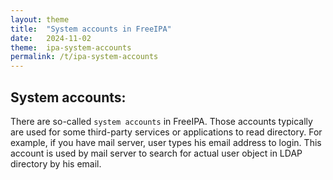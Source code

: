 ```yaml
---
layout: theme
title:  "System accounts in FreeIPA"
date:   2024-11-02
theme:  ipa-system-accounts
permalink: /t/ipa-system-accounts
---
```


## System accounts:

There are so-called `system accounts` in FreeIPA. Those accounts typically are used for
some third-party services or applications to read directory. For example, if you have mail
server, user types his email address to login. This account is used by mail server to search 
for actual user object in LDAP directory by his email.





